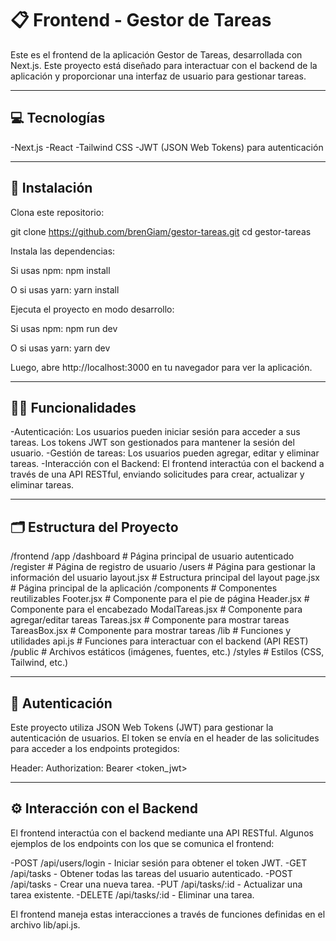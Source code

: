 # 📋 Frontend - Gestor de Tareas

Este es el frontend de la aplicación Gestor de Tareas, desarrollada con Next.js. Este proyecto está diseñado para interactuar con el backend de la aplicación y proporcionar una interfaz de usuario para gestionar tareas.

---

## 💻 Tecnologías
-Next.js
-React
-Tailwind CSS
-JWT (JSON Web Tokens) para autenticación

---

## 🚀 Instalación
Clona este repositorio:

git clone https://github.com/brenGiam/gestor-tareas.git
cd gestor-tareas

Instala las dependencias:

Si usas npm:
npm install

O si usas yarn:
yarn install

Ejecuta el proyecto en modo desarrollo:

Si usas npm:
npm run dev

O si usas yarn:
yarn dev

Luego, abre http://localhost:3000 en tu navegador para ver la aplicación.

---

## 🧑‍💻 Funcionalidades
-Autenticación: Los usuarios pueden iniciar sesión para acceder a sus tareas. Los tokens JWT son gestionados para mantener la sesión del usuario.
-Gestión de tareas: Los usuarios pueden agregar, editar y eliminar tareas.
-Interacción con el Backend: El frontend interactúa con el backend a través de una API RESTful, enviando solicitudes para crear, actualizar y eliminar tareas.

---

## 🗂️ Estructura del Proyecto
/frontend
  /app
    /dashboard        # Página principal de usuario autenticado
    /register         # Página de registro de usuario
    /users            # Página para gestionar la información del usuario
    layout.jsx        # Estructura principal del layout
    page.jsx          # Página principal de la aplicación
  /components         # Componentes reutilizables
    Footer.jsx        # Componente para el pie de página
    Header.jsx        # Componente para el encabezado
    ModalTareas.jsx   # Componente para agregar/editar tareas
    Tareas.jsx        # Componente para mostrar tareas
    TareasBox.jsx     # Componente para mostrar tareas
  /lib                # Funciones y utilidades
    api.js            # Funciones para interactuar con el backend (API REST)
  /public             # Archivos estáticos (imágenes, fuentes, etc.)
  /styles             # Estilos (CSS, Tailwind, etc.)

---

## 🧪 Autenticación
Este proyecto utiliza JSON Web Tokens (JWT) para gestionar la autenticación de usuarios. El token se envía en el header de las solicitudes para acceder a los endpoints protegidos:

Header:
Authorization: Bearer <token_jwt>

---

## ⚙️ Interacción con el Backend
El frontend interactúa con el backend mediante una API RESTful. Algunos ejemplos de los endpoints con los que se comunica el frontend:

-POST /api/users/login - Iniciar sesión para obtener el token JWT.
-GET /api/tasks - Obtener todas las tareas del usuario autenticado.
-POST /api/tasks - Crear una nueva tarea.
-PUT /api/tasks/:id - Actualizar una tarea existente.
-DELETE /api/tasks/:id - Eliminar una tarea.

El frontend maneja estas interacciones a través de funciones definidas en el archivo lib/api.js.
     
